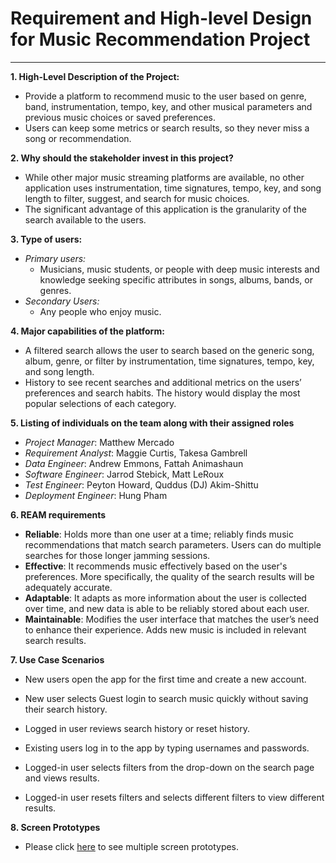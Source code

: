 # Requirement and High-level Design for Music Recommendation Project
***


**1. High-Level Description of the Project:**

- Provide a platform to recommend music to the user based on genre, band, instrumentation, tempo, key, and other musical parameters and previous music choices or saved preferences. 
- Users can keep some metrics or search results, so they never miss a song or recommendation. 


**2. Why should the stakeholder invest in this project?**

- While other major music streaming platforms are available, no other application uses instrumentation, time signatures, tempo, key, and song length to filter, suggest, and search for music choices. 
- The significant advantage of this application is the granularity of the search available to the users. 


**3. Type of users:** 

   - _Primary users:_
     - Musicians, music students, or people with deep music interests and knowledge seeking specific attributes in songs, albums, bands, or genres.
   - _Secondary Users:_ 
     - Any people who enjoy music.
     

**4. Major capabilities of the platform:**

   - A filtered search allows the user to search based on the generic song, album, genre, or filter by instrumentation, time signatures, tempo, key, and song length.
   - History to see recent searches and additional metrics on the users’ preferences and search habits. The history would display the most popular selections of each category.


**5. Listing of individuals on the team along with their assigned roles**
   - _Project Manager_: Matthew Mercado
   - _Requirement Analyst_: Maggie Curtis, Takesa Gambrell
   - _Data Engineer_: Andrew Emmons, Fattah Animashaun
   - _Software Engineer_: Jarrod Stebick, Matt LeRoux
   - _Test Engineer_: Peyton Howard, Quddus (DJ) Akim-Shittu
   - _Deployment Engineer_: Hung Pham
   

**6. REAM requirements**
   - **Reliable**: Holds more than one user at a time; reliably finds music recommendations that match search parameters. Users can do multiple searches for those longer jamming sessions.
   - **Effective**: It recommends music effectively based on the user's preferences. More specifically, the quality of the search results will be adequately accurate.
   - **Adaptable**: It adapts as more information about the user is collected over time, and new data is able to be reliably stored about each user. 
   - **Maintainable**: Modifies the user interface that matches the user’s need to enhance their experience. Adds new music is included in relevant search results.
   

**7. Use Case Scenarios**

   - New users open the app for the first time and create a new account.

   - New user selects Guest login to search music quickly without saving their search history.

   - Logged in user reviews search history or reset history.

   - Existing users log in to the app by typing usernames and passwords.         

   - Logged-in user selects filters from the drop-down on the search page and views results.

   - Logged-in user resets filters and selects different filters to view different results. 
   

**8. Screen Prototypes**

   - Please click [here](https://flic.kr/s/aHBqjA7Uxv) to see multiple screen prototypes. 

